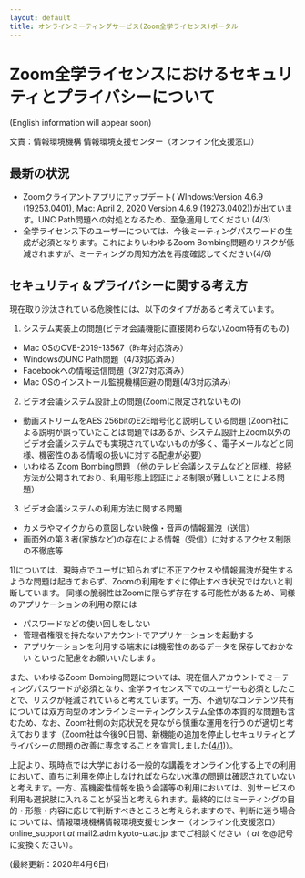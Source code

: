 ```yaml
---
layout: default
title: オンラインミーティングサービス(Zoom全学ライセンス)ポータル 
---
```

# Zoom全学ライセンスにおけるセキュリティとプライバシーについて
(English information will appear soon)

文責：情報環境機構 情報環境支援センター（オンライン化支援窓口）

## 最新の状況
- Zoomクライアントアプリにアップデート( WIndows:Version 4.6.9 (19253.0401), Mac: April 2, 2020 Version 4.6.9 (19273.0402))が出ています。UNC Path問題への対処となるため、至急適用してください (4/3)
- 全学ライセンス下のユーザーについては、今後ミーティングパスワードの生成が必須となります。これによりいわゆるZoom Bombing問題のリスクが低減されますが、ミーティングの周知方法を再度確認してください(4/6)

## セキュリティ＆プライバシーに関する考え方

現在取り沙汰されている危険性には、以下のタイプがあると考えています。

1) システム実装上の問題(ビデオ会議機能に直接関わらないZoom特有のもの)
- Mac OSのCVE-2019-13567（昨年対応済み）
- WindowsのUNC Path問題（4/3対応済み）
- Facebookへの情報送信問題（3/27対応済み）
- Mac OSのインストール監視機構回避の問題(4/3対応済み)

2) ビデオ会議システム設計上の問題(Zoomに限定されないもの)
- 動画ストリームをAES 256bitのE2E暗号化と説明している問題
(Zoom社による説明が誤っていたことは問題ではあるが、システム設計上Zoom以外のビデオ会議システムでも実現されていないものが多く、電子メールなどと同様、機密性のある情報の扱いに対する配慮が必要）
- いわゆる Zoom Bombing問題
（他のテレビ会議システムなどと同様、接続方法が公開されており、利用形態上認証による制限が難しいことによる問題）

3) ビデオ会議システムの利用方法に関する問題
- カメラやマイクからの意図しない映像・音声の情報漏洩（送信）
- 画面外の第３者(家族など)の存在による情報（受信）に対するアクセス制限の不徹底等

1)については、現時点でユーザに知られずに不正アクセスや情報漏洩が発生するような問題は起きておらず、Zoomの利用をすぐに停止すべき状況ではないと判断しています。
同様の脆弱性はZoomに限らず存在する可能性があるため、同様のアプリケーションの利用の際には
- パスワードなどの使い回しをしない
- 管理者権限を持たないアカウントでアプリケーションを起動する
- アプリケーションを利用する端末には機密性のあるデータを保存しておかない
といった配慮をお願いいたします。

また、いわゆるZoom Bombing問題については、現在個人アカウントでミーティングパスワードが必須となり、全学ライセンス下でのユーザーも必須としたことで、リスクが軽減されていると考えています。一方、不適切なコンテンツ共有については双方向型のオンラインミーティングシステム全体の本質的な問題も含むため、なお、Zoom社側の対応状況を見ながら慎重な運用を行うのが適切と考えております（Zoom社は今後90日間、新機能の追加を停止しセキュリティとプライバシーの問題の改善に専念することを宣言しました([4/1](https://blog.zoom.us/wordpress/2020/04/01/a-message-to-our-users/))）。

上記より、現時点では大学における一般的な講義をオンライン化する上での利用において、直ちに利用を停止しなければならない水準の問題は確認されていないと考えます。一方、高機密性情報を扱う会議等の利用においては、別サービスの利用も選択肢に入れることが妥当と考えられます。最終的にはミーティングの目的・形態・内容に応じて判断すべきところと考えられますので、判断に迷う場合については、情報環境機構情報環境支援センター（オンライン化支援窓口）online_support _at_ mail2.adm.kyoto-u.ac.jp までご相談ください（ _at_ を@記号に変換ください）。

(最終更新：2020年4月6日)


